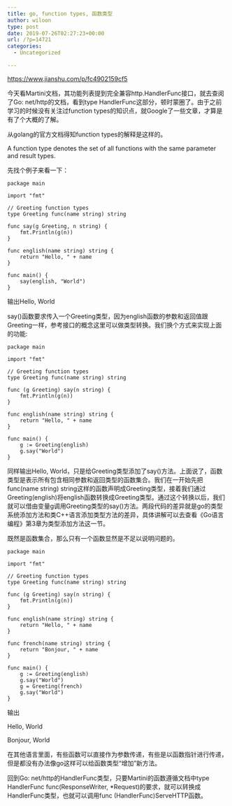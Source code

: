 ```yaml
---
title: go, function types, 函数类型
author: wiloon
type: post
date: 2019-07-26T02:27:23+00:00
url: /?p=14721
categories:
  - Uncategorized

---
```

https://www.jianshu.com/p/fc4902159cf5

今天看Martini文档，其功能列表提到完全兼容http.HandlerFunc接口，就去查阅了Go: net/http的文档，看到type HandlerFunc这部分，顿时蒙圈了。由于之前学习的时候没有关注过function types的知识点，就Google了一些文章，才算是有了个大概的了解。

从golang的官方文档得知function types的解释是这样的。

A function type denotes the set of all functions with the same parameter and result types.

先找个例子来看一下：

<pre><code class="language-go line-numbers">package main

import "fmt"

// Greeting function types
type Greeting func(name string) string

func say(g Greeting, n string) {
    fmt.Println(g(n))
}

func english(name string) string {
    return "Hello, " + name
}

func main() {
    say(english, "World")
}
</code></pre>

输出Hello, World

say()函数要求传入一个Greeting类型，因为english函数的参数和返回值跟Greeting一样，参考接口的概念这里可以做类型转换。我们换个方式来实现上面的功能:

<pre><code class="language-go line-numbers">package main

import "fmt"

// Greeting function types
type Greeting func(name string) string

func (g Greeting) say(n string) {
    fmt.Println(g(n))
}

func english(name string) string {
    return "Hello, " + name
}

func main() {
    g := Greeting(english)
    g.say("World")
}
</code></pre>

同样输出Hello, World，只是给Greeting类型添加了say()方法。上面说了，函数类型是表示所有包含相同参数和返回类型的函数集合。我们在一开始先把func(name string) string这样的函数声明成Greeting类型，接着我们通过Greeting(english)将english函数转换成Greeting类型。通过这个转换以后，我们就可以借由变量g调用Greeting类型的say()方法。两段代码的差异就是go的类型系统添加方法和类C++语言添加类型方法的差异，具体讲解可以去查看《Go语言编程》第3章为类型添加方法这一节。

既然是函数集合，那么只有一个函数显然是不足以说明问题的。

<pre><code class="language-go line-numbers">package main

import "fmt"

// Greeting function types
type Greeting func(name string) string

func (g Greeting) say(n string) {
    fmt.Println(g(n))
}

func english(name string) string {
    return "Hello, " + name
}

func french(name string) string {
    return "Bonjour, " + name
}

func main() {
    g := Greeting(english)
    g.say("World")
    g = Greeting(french)
    g.say("World")
}
</code></pre>

输出

Hello, World
  
Bonjour, World
  
在其他语言里面，有些函数可以直接作为参数传递，有些是以函数指针进行传递，但是都没有办法像go这样可以给函数类型“增加”新方法。

回到Go: net/http的HandlerFunc类型，只要Martini的函数遵循文档中type HandlerFunc func(ResponseWriter, *Request)的要求，就可以转换成HandlerFunc类型，也就可以调用func (HandlerFunc)ServeHTTP函数。